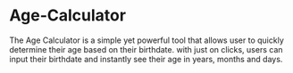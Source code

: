 # Age-Calculator
The Age Calculator is a simple yet powerful tool that allows user to quickly determine their age based on their birthdate. with just on clicks, users can input their birthdate and instantly see their age in years, months and days.
